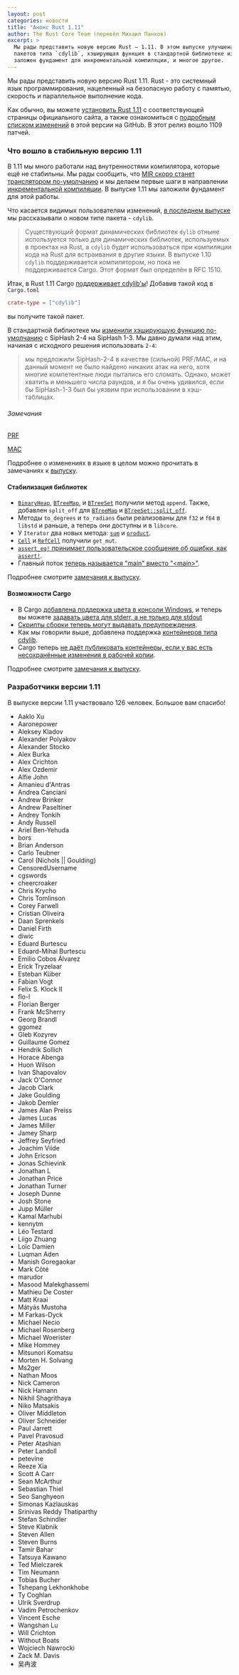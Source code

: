 ```yaml
---
layout: post
categories: новости
title: "Анонс Rust 1.11"
author: The Rust Core Team (перевёл Михаил Панков)
excerpt: >
  Мы рады представить новую версию Rust — 1.11. В этом выпуске улучшена поддержка 
  пакетов типа `cdylib`, хэширующая функция в стандартной библиотеке изменена на SipHash-1-3,
  заложен фундамент для инкрементальной компиляции, и многое другое.
---
```


Мы рады представить новую версию Rust 1.11. Rust - это системный язык
программирования, нацеленный на безопасную работу с памятью, скорость и
параллельное выполнение кода.

Как обычно, вы можете [установить Rust 1.11][install] с соответствующей страницы
официального сайта, а также ознакомиться с [подробным списком изменений][notes]
в этой версии на GitHub. В этот релиз вошло 1109 патчей.

[install]: https://www.rust-lang.org/install.html
[notes]: https://github.com/rust-lang/rust/blob/master/RELEASES.md#version-1110-2016-08-18

### Что вошло в стабильную версию 1.11

В 1.11 мы много работали над внутренностями компилятора, которые ещё не
стабильны. Мы рады сообщить, что 
[MIR скоро станет транслятором по-умолчанию][MIR becoming the default] и мы делаем первые шаги в направлении [инкрементальной компиляции][incremental compilation].
В выпуске 1.11 мы заложили фундамент для этой работы.

[MIR becoming the default]: https://github.com/rust-lang/rust/pull/34096
[incremental compilation]: https://github.com/rust-lang/rust/pull/34956

Что касается видимых пользователям изменений, 
[в последнем выпуске][last release] мы рассказывали о новом типе пакета -
`cdylib`.

> Существующий формат динамических библиотек `dylib` отныне используется только
> для динамических библиотек, используемых в проектах на Rust, а `cdylib` будет
> использоваться при компиляции кода на Rust для встраивания в другие языки. В
> выпуске 1.10 `cdylib` поддерживается компилятором, но пока не поддерживается
> Cargo. Этот формат был определён в RFC 1510.

[Last release]: https://rustycrate.ru/%D0%BD%D0%BE%D0%B2%D0%BE%D1%81%D1%82%D0%B8/2016/07/11/rust-1.10.html

Итак, в Rust 1.11 Cargo [поддерживает cdylib'ы](https://github.com/rust-lang/cargo/pull/2741)!
Добавив такой код в `Cargo.toml` 

```toml
crate-type = ["cdylib"]
```

вы получите такой пакет.

В стандартной библиотеке мы 
[изменили хэширующую функцию по-умолчанию](https://github.com/rust-lang/rust/pull/33940)
с SipHash 2-4 на SipHash 1-3. Мы давно думали над этим, начиная с исходного 
решения использовать `2-4`:

> мы предложили SipHash-2-4 в качестве (сильной) PRF/MAC, и на данный
> момент не было найдено никаких атак на него, хотя многие компетентные
> люди пытались его сломать. Однако, может хватить и меньшего числа раундов,
> и я бы очень удивился, если бы SipHash-1-3 был бы уязвим при использовании
> в хэш-таблицах.

###### Замечания

[PRF](https://en.wikipedia.org/wiki/Pseudorandom_function_family)

[MAC](https://en.wikipedia.org/wiki/Message_authentication_code)

Подробнее о изменениях в языке в целом можно прочитать в замечаниях к
[выпуску][notes].

#### Стабилизация библиотек

* [`BinaryHeap`](https://doc.rust-lang.org/std/collections/binary_heap/struct.BinaryHeap.html#method.append),
[`BTreeMap`](https://doc.rust-lang.org/std/collections/btree_map/struct.BTreeMap.html#method.append),
и
[`BTreeSet`](https://doc.rust-lang.org/std/collections/btree_set/struct.BTreeSet.html#method.append)
получили метод `append`. Также, добавлен `split_off` для
[`BTreeMap`](https://doc.rust-lang.org/std/collections/btree_map/struct.BTreeMap.html#method.split_off) и [`BTreeSet::split_off`](https://doc.rust-lang.org/std/collections/btree_set/struct.BTreeSet.html#method.split_off).
* Методы `to_degrees` и `to_radians` были реализованы для `f32` и `f64` 
в `libstd` и раньше, а теперь они доступны и в `libcore`.
* У `Iterator` два новых метода:
[`sum`](https://doc.rust-lang.org/std/iter/trait.Iterator.html#method.sum) и
[`product`](https://doc.rust-lang.org/std/iter/trait.Iterator.html#method.sum).
* [`Cell`](https://doc.rust-lang.org/std/cell/struct.Cell.html#method.get_mut) и
[`RefCell`](https://doc.rust-lang.org/std/cell/struct.RefCell.html#method.get_mut) 
получили `get_mut`.
* [`assert_eq!` принимает пользовательское сообщение об ошибки, как `assert!`](https://github.com/rust-lang/rust/pull/33976).
* Главный поток [теперь называется "main" вместо "&lt;main&gt;"](https://github.com/rust-lang/rust/pull/33803).

Подробнее смотрите [замечания к выпуску][notes].

#### Возможности Cargo

* В Cargo [добавлена поддержка цвета в консоли Windows](https://github.com/rust-lang/cargo/pull/2804),
и теперь вы можете [задавать цвета для stderr, а не только для stdout](https://github.com/rust-lang/cargo/pull/2739) 
* [Скрипты сборки теперь могут выдавать предупреждения](https://github.com/rust-lang/cargo/pull/2630).
* Как мы говорили выше, добавлена поддержка [контейнеров типа cdylib](https://github.com/rust-lang/cargo/pull/2741).
* Cargo теперь [не даёт публиковать контейнеры, если у вас есть несохранённые изменения в рабочей копии](https://github.com/rust-lang/cargo/pull/2781).

Подробнее смотрите [замечания к выпуску][notes].

### Разработчики версии 1.11

В выпуске версии 1.11 участвовало 126 человек. Большое вам спасибо!

* Aaklo Xu
* Aaronepower
* Aleksey Kladov
* Alexander Polyakov
* Alexander Stocko
* Alex Burka
* Alex Crichton
* Alex Ozdemir
* Alfie John
* Amanieu d'Antras
* Andrea Canciani
* Andrew Brinker
* Andrew Paseltiner
* Andrey Tonkih
* Andy Russell
* Ariel Ben-Yehuda
* bors
* Brian Anderson
* Carlo Teubner
* Carol (Nichols &#124;&#124; Goulding)
* CensoredUsername
* cgswords
* cheercroaker
* Chris Krycho
* Chris Tomlinson
* Corey Farwell
* Cristian Oliveira
* Daan Sprenkels
* Daniel Firth
* diwic
* Eduard Burtescu
* Eduard-Mihai Burtescu
* Emilio Cobos Álvarez
* Erick Tryzelaar
* Esteban Küber
* Fabian Vogt
* Felix S. Klock II
* flo-l
* Florian Berger
* Frank McSherry
* Georg Brandl
* ggomez
* Gleb Kozyrev
* Guillaume Gomez
* Hendrik Sollich
* Horace Abenga
* Huon Wilson
* Ivan Shapovalov
* Jack O'Connor
* Jacob Clark
* Jake Goulding
* Jakob Demler
* James Alan Preiss
* James Lucas
* James Miller
* Jamey Sharp
* Jeffrey Seyfried
* Joachim Viide
* John Ericson
* Jonas Schievink
* Jonathan L
* Jonathan Price
* Jonathan Turner
* Joseph Dunne
* Josh Stone
* Jupp Müller
* Kamal Marhubi
* kennytm
* Léo Testard
* Liigo Zhuang
* Loïc Damien
* Luqman Aden
* Manish Goregaokar
* Mark Côté
* marudor
* Masood Malekghassemi
* Mathieu De Coster
* Matt Kraai
* Mátyás Mustoha
* M Farkas-Dyck
* Michael Necio
* Michael Rosenberg
* Michael Woerister
* Mike Hommey
* Mitsunori Komatsu
* Morten H. Solvang
* Ms2ger
* Nathan Moos
* Nick Cameron
* Nick Hamann
* Nikhil Shagrithaya
* Niko Matsakis
* Oliver Middleton
* Oliver Schneider
* Paul Jarrett
* Pavel Pravosud
* Peter Atashian
* Peter Landoll
* petevine
* Reeze Xia
* Scott A Carr
* Sean McArthur
* Sebastian Thiel
* Seo Sanghyeon
* Simonas Kazlauskas
* Srinivas Reddy Thatiparthy
* Stefan Schindler
* Steve Klabnik
* Steven Allen
* Steven Burns
* Tamir Bahar
* Tatsuya Kawano
* Ted Mielczarek
* Tim Neumann
* Tobias Bucher
* Tshepang Lekhonkhobe
* Ty Coghlan
* Ulrik Sverdrup
* Vadim Petrochenkov
* Vincent Esche
* Wangshan Lu
* Will Crichton
* Without Boats
* Wojciech Nawrocki
* Zack M. Davis
* 吴冉波
